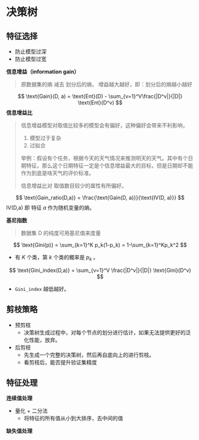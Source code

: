 # 决策树



## 特征选择

* 防止模型过深
* 防止模型过宽



**信息增益（information gain）**

> 原数据集的熵 减去 划分后的熵， 增益越大越好，即：划分后的熵越小越好


$$
\text{Gain}(D, a) = \text{Ent}(D) - \sum_{v=1}^V\frac{|D^v|}{|D|} \text{Ent}(D^v)
$$
**信息增益比**

> 信息增益模型对取值比较多的模型会有偏好，这种偏好会带来不利影响，
>
> 1. 模型过于复杂
> 2. 过拟合
>
> 举例：假设有个任务，根据今天的天气情况来推测明天的天气。其中有个日期特征，那么这个日期特征一定是个信息增益最大的目标，但是日期却不能作为到底是啥天气的评价标准。
>
> 信息增益比对 取值数目较少的属性有所偏好。


$$
\text{Gain_ratio(D,a)} = \frac{\text{Gain(D, a)}}{\text{IV(D, a)}}
$$
$\text{IV(D,a)}$ 即 特征 $a$ 作为随机变量的熵。



**基尼指数**

> 数据集 D 的纯度可用基尼值来度量

$$
\text{Gini(p)} = \sum_{k=1}^K p_k(1-p_k) = 1-\sum_{k=1}^Kp_k^2
$$

* 有 $K$ 个类，第 $k$ 个类的概率是 $p_k$ 。

$$
\text{Gini_index(D,a)} = \sum_{v=1}^V \frac{|D^v|}{|D|} \text{Gini}(D^v)
$$

* `Gini_index` 越低越好。



## 剪枝策略

* 预剪枝
  * 决策树生成过程中，对每个节点的划分进行估计，如果无法提供更好的泛化性能，放弃。
* 后剪枝
  * 先生成一个完整的决策树，然后再自底向上的进行剪枝。
  * 看剪枝后，能否提升验证集精度



## 特征处理

**连续值处理**

* 量化 + 二分法
  * 将特征的所有值从小到大排序，去中间的值

**缺失值处理**

